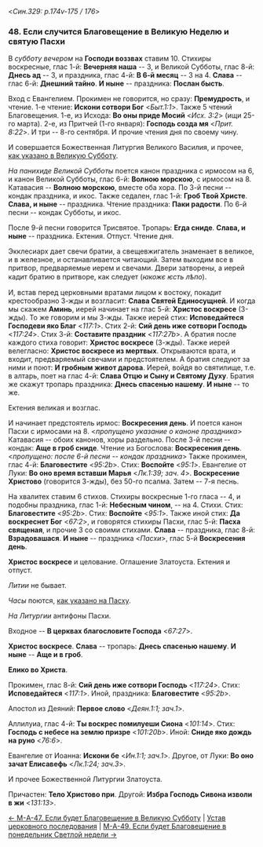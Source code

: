
<*Син.329: p.174v-175 / 176*>

### 48. Если случится Благовещение в Великую Неделю и святую Пасхи

В *субботу вечером* на **Господи воззвах** ставим 10. 
Стихиры воскресные, глас 1-й: **Вечерняя наша** -- 3, 
и Великой Субботы, глас 8-й: **Днесь ад** -- 3, 
и праздника, глас 4-й: **В 6-й месяц** -- 3 на 4. 
**Слава** -- глас 6-й: **Днешний тайно**. 
**И ныне** -- праздника: **Послан бысть**.

Вход с Евангелием. Прокимен не говорится, но сразу: **Премудрость**, и чтение. 
1-е чтение: **Искони сотвори Бог** <*Быт.1:1*>. 
Также 5 чтений Благовещения. 
1-е, из Исхода: **Во оны приде Мосий** <*Исх. 3:2*> (ищи 25-го марта).
2-е, из Притчей (1-го января): **Господь созда мя** <*Прит. 8:22*>.
И три -- 8-го сентября.
И прочие чтения дня по своему чину.

И совершается Божественная Литургия Великого Василия, и прочее, 
[как указано в Великую Субботу](../../../13_moving_cycle/A_24_SAB_great_saturday.md).

*На панихиде Великой Субботы* поется канон праздника с ирмосом на 6, 
и канон Великой Субботы, глас 6-й: **Волною морскою**, с ирмосом на 8. 
Катавасия -- **Волною морскою**, вместе оба хора. 
По 3-й песни -- кондак праздника, и икос. Также седален, глас 1-й: **Гроб Твой Христе**. 
**Слава, и ныне** -- праздника. Чтение праздника: **Паки радости**. 
По 6-й песни -- кондак Субботы, и икос. 

После 9-й песни говорится Трисвятое. 
Тропарь: **Егда сниде**. **Слава, и ныне** -- праздника. 
Ектения. Отпуст. Чтение дня. 

Экклесиарх дает свечи братии, а свещевжигатель знаменает в великое, и в железное, 
и останавливается читающий. Затем выходим все в притвор, предваряемые иерем и свечами. 
Двери затворены, а иерей кадит братию в притворе, как следует (*ꙗкожє ѥсть лѣпо*). 

И, встав перед церковными вратами лицом к востоку, покадит крестообразно 3-жды 
и возгласит: **Слава Святей Единосущней**. И когда мы скажем **Аминь**, иерей начинает 
на глас 5-й: **Христос воскресе** (3-жды). То же говорим и мы 3-жды. 
Также иерей стих: **Исповедайтеся Господеви яко Благ** <*117:1*>.
Стих 2-й: **Сий день иже сотвори Господь** <*117:24*>.
Стих 3-й: **Составите праздник** <*117:27b*>.
А братия после каждого стиха говорит: **Христос воскресе** (3-жды).
Также иерей велегласно: **Христос воскресе из мертвых**. 
Открываются врата, и входит, предваряемый свечами и предстоятелем. 
А братия следуют за ними и поют: **И гробным живот дарова**. 
Иерей, войдя во святилище, т.е. в алтарь, поет на глас 4-й: **Слава Отцю и Сыну и Святому Духу**. 
Братия же скажут тропарь праздника: **Днесь спасенью нашему**. 
**И ныне** -- то же.

Ектения великая и возглас. 

И начинает предстоятель ирмос: **Воскресения день**. 
И поется канон Пасхи с ирмосами на 8. 
<*пропущено указание о каноне праздника*> 
Катавасия -- обоих канонов, хоры раздельно. 
После 3-й песни -- кондак: **Аще в гроб сниде**. Чтение из Богослова: **Воскресения день**.
<*пропущено: после 6-й песни -- кондак праздника*>
Также прокимен, глас 4-й: **Благовестите** <*95:2b*>.
Стих: **Воспойте** <*95:1*>.
Евангелие от Луки: **Во оно время вставши Марья** <*Лк.1:39; зач. 4*>.
**Воскресение Христово** (говорится 3-жды), без 50-го псалма. Затем -- 7-я песнь. 

На хвалитех ставим 6 стихов. Стихиры воскресные 1-го гласа -- 4, 
и подобны праздника, глас 1-й: **Небесным чином**, -- на 4. Стихи. 
Стих: **Благовестите** <*95:2b*>.
Стих: **Воспойте** <*95:1*>.
Также иной стих: **Да воскреснет Бог** <*67:2*>, 
и говорятся стихиры Пасхи, глас 5-й: **Пасха священая**, и прочие 3 со своими стихами.
**Слава** -- праздника, глас 8-й: **Взрадовашася**. 
**И ныне** -- праздника <*Пасхи*>, глас 5-й **Воскресения день**. 

**Христос воскресе** и целование. 
Оглашение Златоуста. Ектения и отпуст. 

*Литии* не бывает. 

*Часы* поются, [как указано на Пасху](../../../13_moving_cycle/B_01_SAB_easter_sunday.md#Часы).

*На Литургии* антифоны Пасхи. 

Входное -- **В церквах благословите Господа** <*67:27*>.

**Христос воскресе**. **Слава** -- тропарь: **Днесь спасенью нашему**. 
**И ныне** -- **Аще и в гроб**. 

**Елико во Христа**. 

Прокимен, глас 8-й: **Сий день иже сотвори Господь** <*117:24*>.
Стих: **Исповедайтеся** <*117:1*>.
Иной, праздника: **Благовестите** <*95:2b*>.

Апостол из Деяний: **Первое слово** <*Деян.1:1; зач.1*>.

Аллилуиа, глас 4-й: **Ты воскрес помилуеши Сиона** <*101:14*>.
Стих: **Господь с небесе на землю призре** <*101:20b*>.
Иной: **Сниде яко дождь на руно** <*76:6*>.

Евангелие от Иоанна: **Искони бе** <*Ин.1:1; зач.1*>.
Другое, от Луки: **Во оно зачат Елисавефь** <*Лк.1:24; зач.3*>.

И прочее Божественной Литургии Златоуста.

Причастен: **Тело Христово при**.
Другой: **Избра Господь Сивона изволи в жи** <*131:13*>. 

[← М-A-47. Если будет Благовещение в Великую Субботу](m_a_047.md)
| [Устав церковного последования](README.md)
| [М-A-49. Если будет Благовещение в понедельник Светлой недели →](m_a_049.md)
